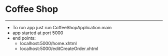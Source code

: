 Coffee Shop
=
***

* To run app just run CoffeeShopApplication.main
* app started at port 5000
* end points:
    * localhost:5000/home.xhtml  
    * localhost:5000/editCreateOrder.xhtml
    